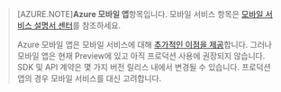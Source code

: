 >[AZURE.NOTE]**Azure 모바일 앱**항목입니다. 모바일 서비스 항목은 [모바일 서비스 설명서 센터](/documentation/services/mobile-services/)를 참조하세요.
>
>Azure 모바일 앱은 모바일 서비스에 대해 [추가적인 이점을 제공](app-service-mobile-value-prop-migration-from-mobile-services.md)합니다. 그러나 모바일 앱은 현재 Preview에 있고 아직 프로덕션 사용에 권장되지 않습니다. SDK 및 API 계약은 몇 가지 버전 릴리스 내에서 변경될 수 있습니다. 프로덕션 앱의 경우 모바일 서비스를 대신 고려합니다.

<!---HONumber=Nov15_HO1-->